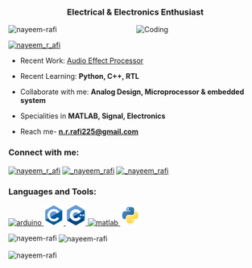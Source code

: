 <h3 align="center">Electrical & Electronics Enthusiast</h3>
<img align="right" alt="Coding" width="250" src="https://cdn-icons-gif.flaticon.com/11260/11260831.gif">
<p align="left"> <img src="https://komarev.com/ghpvc/?username=nayeem-rafi&label=Profile%20views&color=0e75b6&style=flat" alt="nayeem-rafi" /> </p>

<p align="left"> <a href="https://twitter.com/nayeem_r_afi" target="blank"><img src="https://img.shields.io/twitter/follow/nayeem_r_afi?logo=twitter&style=for-the-badge" alt="nayeem_r_afi" /></a> </p>

- Recent Work: [Audio Effect Processor](https://github.com/nayeem-rafi/Audio-Effect-Processor)

- Recent Learning: **Python, C++, RTL**
  
- Collaborate with me: **Analog Design, Microprocessor & embedded system**

- Specialities in **MATLAB, Signal, Electronics**

- Reach me- **n.r.rafi225@gmail.com**

<h3 align="left">Connect with me:</h3>
<p align="left">
<a href="https://twitter.com/nayeem_r_afi" target="blank"><img align="center" src="https://raw.githubusercontent.com/rahuldkjain/github-profile-readme-generator/master/src/images/icons/Social/twitter.svg" alt="nayeem_r_afi" height="30" width="40" /></a>
<a href="https://fb.com/_nayeem_rafi" target="blank"><img align="center" src="https://raw.githubusercontent.com/rahuldkjain/github-profile-readme-generator/master/src/images/icons/Social/facebook.svg" alt="_nayeem_rafi" height="30" width="40" /></a>
<a href="https://instagram.com/_nayeem_rafi" target="blank"><img align="center" src="https://raw.githubusercontent.com/rahuldkjain/github-profile-readme-generator/master/src/images/icons/Social/instagram.svg" alt="_nayeem_rafi" height="30" width="40" /></a>
</p>

<h3 align="left">Languages and Tools:</h3>
<p align="left"> <a href="https://www.arduino.cc/" target="_blank" rel="noreferrer"> <img src="https://cdn.worldvectorlogo.com/logos/arduino-1.svg" alt="arduino" width="40" height="40"/> </a> <a href="https://www.cprogramming.com/" target="_blank" rel="noreferrer"> <img src="https://raw.githubusercontent.com/devicons/devicon/master/icons/c/c-original.svg" alt="c" width="40" height="40"/> </a> <a href="https://www.w3schools.com/cpp/" target="_blank" rel="noreferrer"> <img src="https://raw.githubusercontent.com/devicons/devicon/master/icons/cplusplus/cplusplus-original.svg" alt="cplusplus" width="40" height="40"/> </a> <a href="https://www.mathworks.com/" target="_blank" rel="noreferrer"> <img src="https://upload.wikimedia.org/wikipedia/commons/2/21/Matlab_Logo.png" alt="matlab" width="40" height="40"/> </a> <a href="https://www.python.org" target="_blank" rel="noreferrer"> <img src="https://raw.githubusercontent.com/devicons/devicon/master/icons/python/python-original.svg" alt="python" width="40" height="40"/> </a> </p>

<p><img align="left" src="https://github-readme-stats.vercel.app/api/top-langs?username=nayeem-rafi&show_icons=true&locale=en&layout=compact" alt="nayeem-rafi" /></p>

<p>&nbsp;<img align="center" src="https://github-readme-stats.vercel.app/api?username=nayeem-rafi&show_icons=true&locale=en" alt="nayeem-rafi" /></p>

<p><img align="center" src="https://github-readme-streak-stats.herokuapp.com/?user=nayeem-rafi&" alt="nayeem-rafi" /></p>
